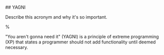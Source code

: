 ---
---

\## YAGNI  
  
Describe this acronym and why it's so important.  
  
%  
  
"You aren't gonna need it" (YAGNI) is a principle of extreme programming  
(XP) that states a programmer should not add functionality until deemed  
necessary.